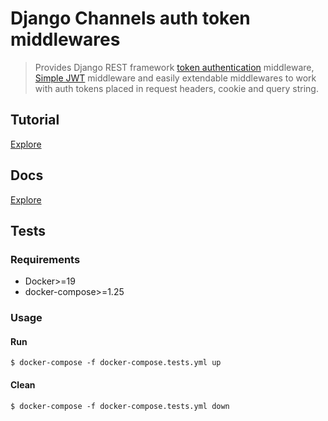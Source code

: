 # Django Channels auth token middlewares

> Provides Django REST framework [token authentication](https://www.django-rest-framework.org/api-guide/authentication/#tokenauthentication) middleware, [Simple JWT](https://django-rest-framework-simplejwt.readthedocs.io/en/latest/index.html) middleware and easily extendable middlewares to work with auth tokens placed in request headers, cookie and query string.


## Tutorial
[Explore](tutorial)


## Docs
[Explore](docs)


## Tests

### Requirements
- Docker>=19
- docker-compose>=1.25

### Usage

#### Run
`$ docker-compose -f docker-compose.tests.yml up`

#### Clean
`$ docker-compose -f docker-compose.tests.yml down`
